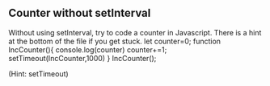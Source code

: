 ## Counter without setInterval

Without using setInterval, try to code a counter in Javascript. There is a hint at the bottom of the file if you get stuck.
let counter=0;
function IncCounter(){
    console.log(counter)
    counter+=1;
    setTimeout(IncCounter,1000)
}
IncCounter();








































































(Hint: setTimeout)
